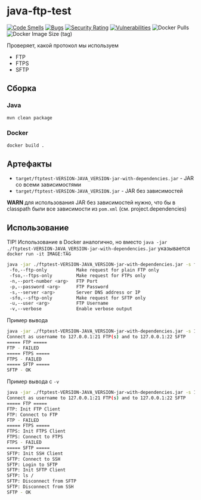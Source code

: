 # java-ftp-test

[![Code Smells](https://sonarcloud.io/api/project_badges/measure?project=ismvru_java-ftp-test&metric=code_smells)](https://sonarcloud.io/summary/new_code?id=ismvru_java-ftp-test)
[![Bugs](https://sonarcloud.io/api/project_badges/measure?project=ismvru_java-ftp-test&metric=bugs)](https://sonarcloud.io/summary/new_code?id=ismvru_java-ftp-test)
[![Security Rating](https://sonarcloud.io/api/project_badges/measure?project=ismvru_java-ftp-test&metric=security_rating)](https://sonarcloud.io/summary/new_code?id=ismvru_java-ftp-test)
[![Vulnerabilities](https://sonarcloud.io/api/project_badges/measure?project=ismvru_java-ftp-test&metric=vulnerabilities)](https://sonarcloud.io/summary/new_code?id=ismvru_java-ftp-test)
![Docker Pulls](https://img.shields.io/docker/pulls/ismv/java-ftp-test)
![Docker Image Size (tag)](https://img.shields.io/docker/image-size/ismv/java-ftp-test/latest)

Проверяет, какой протокол мы используем

* FTP
* FTPS
* SFTP

## Сборка

### Java

```bash
mvn clean package
```

### Docker

```bash
docker build .
```

## Артефакты

* `target/ftptest-VERSION-JAVA_VERSION-jar-with-dependencies.jar` - JAR со всеми зависимостями
* `target/ftptest-VERSION-JAVA_VERSION.jar` - JAR без зависимостей

**WARN** для использования JAR без зависимостей нужно, что бы в classpath были все зависимости из `pom.xml` (см. project.dependencies)

## Использование

TIP! Использование в Docker аналогично, но вместо `java -jar ./ftptest-VERSION-JAVA_VERSION-jar-with-dependencies.jar` указывается `docker run -it IMAGE:TAG`

```bash
java -jar ./ftptest-VERSION-JAVA_VERSION-jar-with-dependencies.jar -s ftp.example.com -u username -p password [-n 2121] [-d] [-fo] [-fso] [-sfo]
 -fo,--ftp-only           Make request for plain FTP only
 -fso,--ftps-only         Make request for FTPs only
 -n,--port-number <arg>   FTP Port
 -p,--password <arg>      FTP Password
 -s,--server <arg>        Server DNS address or IP
 -sfo,--sftp-only         Make request for SFTP only
 -u,--user <arg>          FTP Username
 -v,--verbose             Enable verbose output
```

Пример вывода

```bash
java -jar ./ftptest-VERSION-JAVA_VERSION-jar-with-dependencies.jar -s 127.0.0.1 -u username -p password
Connect as username to 127.0.0.1:21 FTP(s) and to 127.0.0.1:22 SFTP
===== FTP =====
FTP - FAILED
===== FTPS =====
FTPS - FAILED
===== SFTP =====
SFTP - OK

```

Пример вывода с `-v`

```bash
java -jar ./ftptest-VERSION-JAVA_VERSION-jar-with-dependencies.jar -s 127.0.0.1 -u username -p password
Connect as username to 127.0.0.1:21 FTP(s) and to 127.0.0.1:22 SFTP
===== FTP =====
FTP: Init FTP Client
FTP: Connect to FTP
FTP - FAILED
===== FTPS =====
FTPS: Init FTPS Client
FTPS: Connect to FTPS
FTPS - FAILED
===== SFTP =====
SFTP: Init SSH Client
SFTP: Connect to SSH
SFTP: Login to SFTP
SFTP: Init SFTP Client
SFTP: ls /
SFTP: Disconnect from SFTP
SFTP: Disconnect from SSH
SFTP - OK
```
